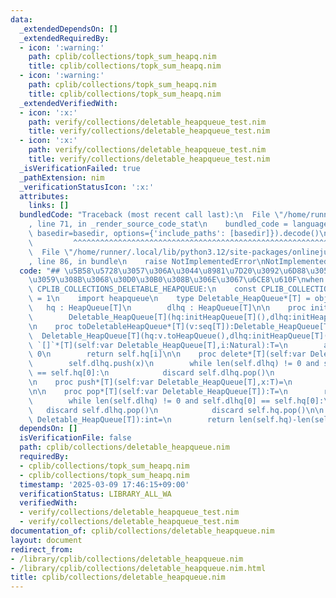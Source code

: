 ```yaml
---
data:
  _extendedDependsOn: []
  _extendedRequiredBy:
  - icon: ':warning:'
    path: cplib/collections/topk_sum_heapq.nim
    title: cplib/collections/topk_sum_heapq.nim
  - icon: ':warning:'
    path: cplib/collections/topk_sum_heapq.nim
    title: cplib/collections/topk_sum_heapq.nim
  _extendedVerifiedWith:
  - icon: ':x:'
    path: verify/collections/deletable_heapqueue_test.nim
    title: verify/collections/deletable_heapqueue_test.nim
  - icon: ':x:'
    path: verify/collections/deletable_heapqueue_test.nim
    title: verify/collections/deletable_heapqueue_test.nim
  _isVerificationFailed: true
  _pathExtension: nim
  _verificationStatusIcon: ':x:'
  attributes:
    links: []
  bundledCode: "Traceback (most recent call last):\n  File \"/home/runner/.local/lib/python3.12/site-packages/onlinejudge_verify/documentation/build.py\"\
    , line 71, in _render_source_code_stat\n    bundled_code = language.bundle(stat.path,\
    \ basedir=basedir, options={'include_paths': [basedir]}).decode()\n          \
    \         ^^^^^^^^^^^^^^^^^^^^^^^^^^^^^^^^^^^^^^^^^^^^^^^^^^^^^^^^^^^^^^^^^^^^^^^^^^^^^^^^^\n\
    \  File \"/home/runner/.local/lib/python3.12/site-packages/onlinejudge_verify/languages/nim.py\"\
    , line 86, in bundle\n    raise NotImplementedError\nNotImplementedError\n"
  code: "## \u5B58\u5728\u3057\u306A\u3044\u8981\u7D20\u3092\u6D88\u305D\u3046\u3068\
    \u3059\u308B\u3068\u30D0\u30B0\u308B\u306E\u3067\u6CE8\u610F\nwhen not declared\
    \ CPLIB_COLLECTIONS_DELETABLE_HEAPQUEUE:\n    const CPLIB_COLLECTIONS_DELETABLE_HEAPQUEUET*\
    \ = 1\n    import heapqueue\n    type Deletable_HeapQueue*[T] = object\n     \
    \   hq : HeapQueue[T]\n        dlhq : HeapQueue[T]\n\n    proc initDeletableHeapQueue*[T]():Deletable_HeapQueue[T]=\n\
    \        Deletable_HeapQueue[T](hq:initHeapQueue[T](),dlhq:initHeapQueue[T]())\n\
    \n    proc toDeletableHeapQueue*[T](v:seq[T]):Deletable_HeapQueue[T]=\n      \
    \  Deletable_HeapQueue[T](hq:v.toHeapQueue(),dlhq:initHeapQueue[T]())\n\n    proc\
    \ `[]`*[T](self:var Deletable_HeapQueue[T],i:Natural):T=\n        assert i ==\
    \ 0\n        return self.hq[i]\n\n    proc delete*[T](self:var Deletable_HeapQueue[T],x:T)=\n\
    \        self.dlhq.push(x)\n        while len(self.dlhq) != 0 and self.dlhq[0]\
    \ == self.hq[0]:\n            discard self.dlhq.pop()\n            discard self.hq.pop()\n\
    \n    proc push*[T](self:var Deletable_HeapQueue[T],x:T)=\n        self.hq.push(x)\n\
    \n\n    proc pop*[T](self:var Deletable_HeapQueue[T]):T=\n        result = self.hq.pop()\n\
    \        while len(self.dlhq) != 0 and self.dlhq[0] == self.hq[0]:\n         \
    \   discard self.dlhq.pop()\n            discard self.hq.pop()\n\n    proc len*[T](self:var\
    \ Deletable_HeapQueue[T]):int=\n        return len(self.hq)-len(self.dlhq)"
  dependsOn: []
  isVerificationFile: false
  path: cplib/collections/deletable_heapqueue.nim
  requiredBy:
  - cplib/collections/topk_sum_heapq.nim
  - cplib/collections/topk_sum_heapq.nim
  timestamp: '2025-03-09 17:46:15+09:00'
  verificationStatus: LIBRARY_ALL_WA
  verifiedWith:
  - verify/collections/deletable_heapqueue_test.nim
  - verify/collections/deletable_heapqueue_test.nim
documentation_of: cplib/collections/deletable_heapqueue.nim
layout: document
redirect_from:
- /library/cplib/collections/deletable_heapqueue.nim
- /library/cplib/collections/deletable_heapqueue.nim.html
title: cplib/collections/deletable_heapqueue.nim
---
```

